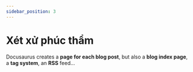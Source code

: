 ```yaml
---
sidebar_position: 3
---
```


# Xét xử phúc thẩm

Docusaurus creates a **page for each blog post**, but also a **blog index page**, a **tag system**, an **RSS** feed...
